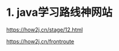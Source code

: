 # 1. java学习路线神网站

https://how2j.cn/stage/12.html




https://how2j.cn/frontroute








































